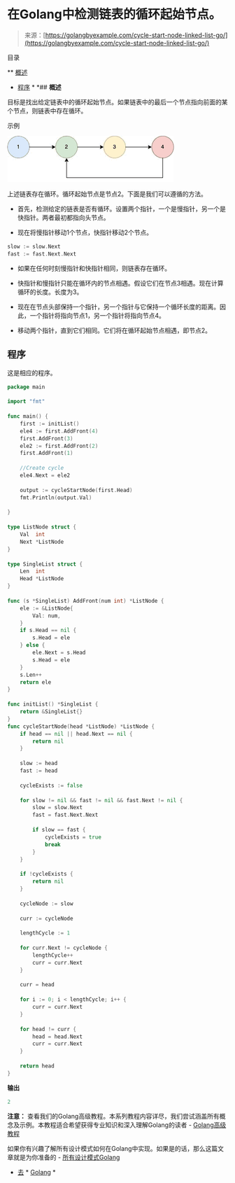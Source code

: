 <!--yml

类别：未分类

日期：2024-10-13 06:46:48

-->

# 在Golang中检测链表的循环起始节点。

> 来源：[https://golangbyexample.com/cycle-start-node-linked-list-go/](https://golangbyexample.com/cycle-start-node-linked-list-go/)

目录

**   [概述](#Overview "Overview")

+   [程序](#Program "Program") *  *## **概述**

目标是找出给定链表中的循环起始节点。如果链表中的最后一个节点指向前面的某个节点，则链表中存在循环。

示例

![](img/37e30f9ef9a9259067409d35628db09d.png)

上述链表存在循环。循环起始节点是节点2。下面是我们可以遵循的方法。

+   首先，检测给定的链表是否有循环。设置两个指针，一个是慢指针，另一个是快指针。两者最初都指向头节点。

+   现在将慢指针移动1个节点，快指针移动2个节点。

```go
slow := slow.Next
fast := fast.Next.Next
```

+   如果在任何时刻慢指针和快指针相同，则链表存在循环。

+   快指针和慢指针只能在循环内的节点相遇。假设它们在节点3相遇。现在计算循环的长度。长度为3。

+   现在在节点头部保持一个指针，另一个指针与它保持一个循环长度的距离。因此，一个指针将指向节点1，另一个指针将指向节点4。

+   移动两个指针，直到它们相同。它们将在循环起始节点相遇，即节点2。

## **程序**

这是相应的程序。

```go
package main

import "fmt"

func main() {
	first := initList()
	ele4 := first.AddFront(4)
	first.AddFront(3)
	ele2 := first.AddFront(2)
	first.AddFront(1)

	//Create cycle
	ele4.Next = ele2

	output := cycleStartNode(first.Head)
	fmt.Println(output.Val)

}

type ListNode struct {
	Val  int
	Next *ListNode
}

type SingleList struct {
	Len  int
	Head *ListNode
}

func (s *SingleList) AddFront(num int) *ListNode {
	ele := &ListNode{
		Val: num,
	}
	if s.Head == nil {
		s.Head = ele
	} else {
		ele.Next = s.Head
		s.Head = ele
	}
	s.Len++
	return ele
}

func initList() *SingleList {
	return &SingleList{}
}
func cycleStartNode(head *ListNode) *ListNode {
	if head == nil || head.Next == nil {
		return nil
	}

	slow := head
	fast := head

	cycleExists := false

	for slow != nil && fast != nil && fast.Next != nil {
		slow = slow.Next
		fast = fast.Next.Next

		if slow == fast {
			cycleExists = true
			break
		}
	}

	if !cycleExists {
		return nil
	}

	cycleNode := slow

	curr := cycleNode

	lengthCycle := 1

	for curr.Next != cycleNode {
		lengthCycle++
		curr = curr.Next
	}

	curr = head

	for i := 0; i < lengthCycle; i++ {
		curr = curr.Next
	}

	for head != curr {
		head = head.Next
		curr = curr.Next
	}

	return head
}
```

**输出**

```go
2
```

**注意：** 查看我们的Golang高级教程。本系列教程内容详尽，我们尝试涵盖所有概念及示例。本教程适合希望获得专业知识和深入理解Golang的读者 - [Golang高级教程](https://golangbyexample.com/golang-comprehensive-tutorial/)

如果你有兴趣了解所有设计模式如何在Golang中实现。如果是的话，那么这篇文章就是为你准备的 - [所有设计模式Golang](https://golangbyexample.com/all-design-patterns-golang/)

+   [去](https://golangbyexample.com/tag/go/) * [Golang](https://golangbyexample.com/tag/golang/) *
